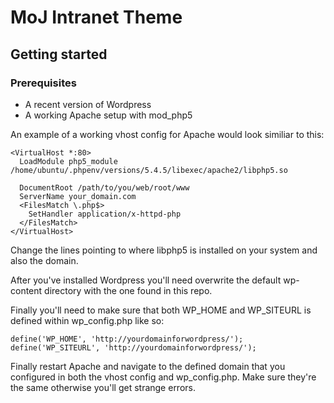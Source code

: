 # MoJ Intranet Theme

## Getting started

### Prerequisites

* A recent version of Wordpress
* A working Apache setup with mod_php5

An example of a working vhost config for Apache would look similiar to this:

```
<VirtualHost *:80>
  LoadModule php5_module /home/ubuntu/.phpenv/versions/5.4.5/libexec/apache2/libphp5.so

  DocumentRoot /path/to/you/web/root/www
  ServerName your_domain.com
  <FilesMatch \.php$>
    SetHandler application/x-httpd-php
  </FilesMatch>
</VirtualHost>
```

Change the lines pointing to where libphp5 is installed on your system and also the domain.

After you've installed Wordpress you'll need overwrite the default wp-content directory with
the one found in this repo.

Finally you'll need to make sure that both WP_HOME and WP_SITEURL is defined within wp_config.php like so:

```
define('WP_HOME', 'http://yourdomainforwordpress/');
define('WP_SITEURL', 'http://yourdomainforwordpress/');
```

Finally restart Apache and navigate to the defined domain that you configured in both the vhost config and wp_config.php. Make sure they're the same otherwise you'll get strange errors.

